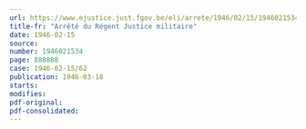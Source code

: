 ```yaml
---
url: https://www.ejustice.just.fgov.be/eli/arrete/1946/02/15/1946021534/justel
title-fr: "Arrêté du Régent Justice militaire"
date: 1946-02-15
source:
number: 1946021534
page: 888888
case: 1946-02-15/62
publication: 1946-03-18
starts:
modifies:
pdf-original:
pdf-consolidated:
---
```


